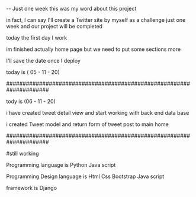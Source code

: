 -- Just one week 
this was my word about this project 

in fact, I can say I'll create a Twitter site by myself as a challenge 
just one week and our project will be completed 

today the first day I work 
 
im finished actually home page but we need to put some sections more 

I'll save the date once I deploy 

today is ( 05 - 11 - 20)

#####################################################################

tody is (06 - 11 - 20)

i have created tweet detail view and start working with back end data base 

i created Tweet model and return form of tweet post to main home 


#####################################################################

#still working 




Programming language is 
    Python 
    Java script

Programming Design language  is 
    Html
    Css 
    Bootstrap
    Java script

framework is 
    Django 
